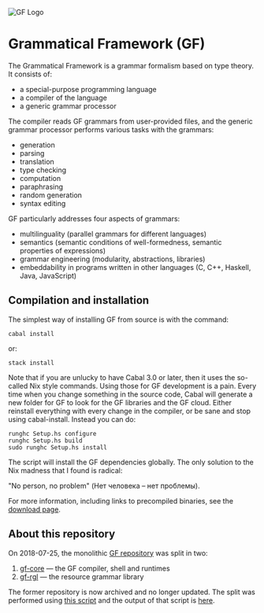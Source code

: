 ![GF Logo](https://www.grammaticalframework.org/doc/Logos/gf1.svg)

# Grammatical Framework (GF)

The Grammatical Framework is a grammar formalism based on type theory.
It consists of:

- a special-purpose programming language
- a compiler of the language
- a generic grammar processor

The compiler reads GF grammars from user-provided files, and the
generic grammar processor performs various tasks with the grammars:

- generation
- parsing
- translation
- type checking
- computation
- paraphrasing
- random generation
- syntax editing

GF particularly addresses four aspects of grammars:

- multilinguality (parallel grammars for different languages)
- semantics (semantic conditions of well-formedness, semantic properties of expressions)
- grammar engineering (modularity, abstractions, libraries)
- embeddability in programs written in other languages (C, C++, Haskell, Java, JavaScript)

## Compilation and installation

The simplest way of installing GF from source is with the command:
```
cabal install
```
or:
```
stack install
```
Note that if you are unlucky to have Cabal 3.0 or later, then it uses
the so-called Nix style commands. Using those for GF development is
a pain. Every time when you change something in the source code, Cabal
will generate a new folder for GF to look for the GF libraries and
the GF cloud. Either reinstall everything with every change in the
compiler, or be sane and stop using cabal-install. Instead you can do:
```
runghc Setup.hs configure
runghc Setup.hs build
sudo runghc Setup.hs install
```
The script will install the GF dependencies globally. The only solution
to the Nix madness that I found is radical:

  "No person, no problem" (Нет человека – нет проблемы).

For more information, including links to precompiled binaries, see the [download page](https://www.grammaticalframework.org/download/index.html).

## About this repository

On 2018-07-25, the monolithic [GF repository](https://github.com/GrammaticalFramework/GF)
was split in two:

1. [gf-core](https://github.com/GrammaticalFramework/gf-core) —  the GF compiler, shell and runtimes
2. [gf-rgl](https://github.com/GrammaticalFramework/gf-rgl) — the resource grammar library

The former repository is now archived and no longer updated.
The split was performed using [this script](https://github.com/GrammaticalFramework/GF/blob/30ae1b5a5f73513ac5825ca6712186ef8afe9fd4/split/run.sh)
and the output of that script is [here](https://gist.github.com/johnjcamilleri/a6c43ff61f15a9657b457ac94ab7db61).

